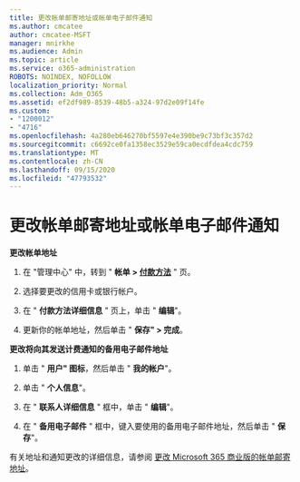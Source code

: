 ```yaml
---
title: 更改帐单邮寄地址或帐单电子邮件通知
ms.author: cmcatee
author: cmcatee-MSFT
manager: mnirkhe
ms.audience: Admin
ms.topic: article
ms.service: o365-administration
ROBOTS: NOINDEX, NOFOLLOW
localization_priority: Normal
ms.collection: Adm_O365
ms.assetid: ef2df989-8539-48b5-a324-97d2e09f14fe
ms.custom:
- "1200012"
- "4716"
ms.openlocfilehash: 4a280eb646270bf5597e4e390be9c73bf3c357d2
ms.sourcegitcommit: c6692ce0fa1358ec3529e59ca0ecdfdea4cdc759
ms.translationtype: MT
ms.contentlocale: zh-CN
ms.lasthandoff: 09/15/2020
ms.locfileid: "47793532"
---
```

# <a name="change-billing-address-or-billing-email-notifications"></a>更改帐单邮寄地址或帐单电子邮件通知

**更改帐单地址**

1. 在 "管理中心" 中，转到 " **帐单 > [付款方法](https://go.microsoft.com/fwlink/p/?linkid=2018806)** " 页。

2. 选择要更改的信用卡或银行帐户。

3. 在 " **付款方法详细信息** " 页上，单击 " **编辑**"。

4. 更新你的帐单地址，然后单击 " **保存" > 完成**。

**更改将向其发送计费通知的备用电子邮件地址** 

1. 单击 " **用户" 图标**，然后单击 " **我的帐户**"。

2. 单击 " **个人信息**"。

3. 在 " **联系人详细信息** " 框中，单击 " **编辑**"。

4. 在 " **备用电子邮件** " 框中，键入要使用的备用电子邮件地址，然后单击 " **保存**"。

有关地址和通知更改的详细信息，请参阅 [更改 Microsoft 365 商业版的帐单邮寄地址](https://docs.microsoft.com/microsoft-365/commerce/billing-and-payments/change-your-billing-addresses?view=o365-worldwide)。
